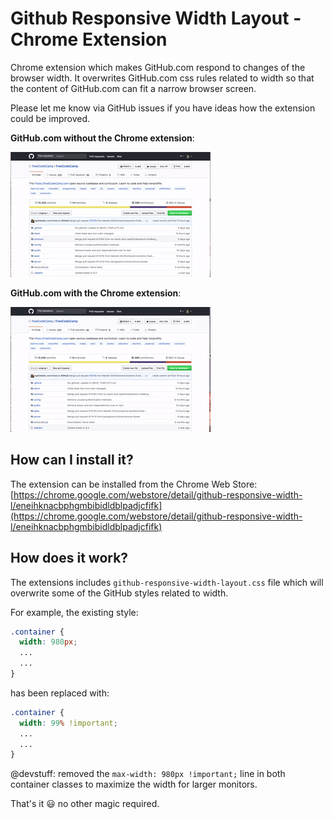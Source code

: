 # Github Responsive Width Layout - Chrome Extension

Chrome extension which makes GitHub.com respond to changes of the browser width. It overwrites GitHub.com css rules related to width so that the content of GitHub.com can fit a narrow browser screen.

Please let me know via GitHub issues if you have ideas how the extension could be improved.

**GitHub.com without the Chrome extension**:

![GitHub without extension](https://raw.githubusercontent.com/PiotrBerebecki/graphics/master/github-without-responsive-width-layout-extension.gif)

**GitHub.com with the Chrome extension**:

![GitHub with extension](https://raw.githubusercontent.com/PiotrBerebecki/graphics/master/github-with-responsive-width-layout-extension.gif)


## How can I install it?

The extension can be installed from the Chrome Web Store: [https://chrome.google.com/webstore/detail/github-responsive-width-l/eneihknacbphgmbibidldblpadjcfifk](https://chrome.google.com/webstore/detail/github-responsive-width-l/eneihknacbphgmbibidldblpadjcfifk)


## How does it work?

The extensions includes `github-responsive-width-layout.css` file which will overwrite some of the GitHub styles related to width.

For example, the existing style:


```css
.container {
  width: 980px;
  ...
  ...
}
```

has been replaced with:

```css
.container {
  width: 99% !important;
  ...
  ...
}
```

@devstuff: removed the `max-width: 980px !important;` line in both container classes to maximize the width for larger monitors.

That's it :smiley: no other magic required.

